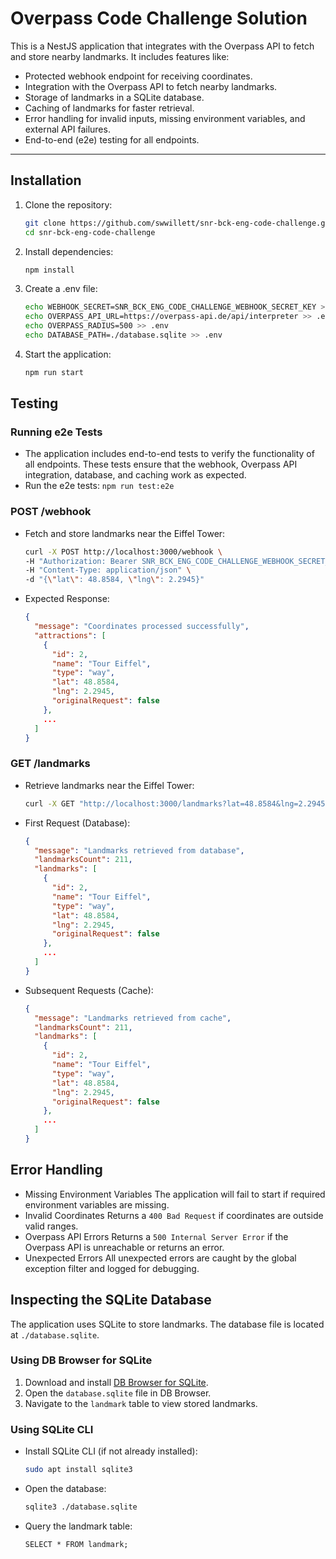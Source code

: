 # Overpass Code Challenge Solution

This is a NestJS application that integrates with the Overpass API to fetch and store nearby landmarks. It includes features like:

- Protected webhook endpoint for receiving coordinates.
- Integration with the Overpass API to fetch nearby landmarks.
- Storage of landmarks in a SQLite database.
- Caching of landmarks for faster retrieval.
- Error handling for invalid inputs, missing environment variables, and external API failures.
- End-to-end (e2e) testing for all endpoints.

---

## Installation

1. Clone the repository:
   ```bash
   git clone https://github.com/swwillett/snr-bck-eng-code-challenge.git
   cd snr-bck-eng-code-challenge
   ```
2. Install dependencies:
   ```bash
   npm install
   ```
3. Create a .env file:
   ```bash
   echo WEBHOOK_SECRET=SNR_BCK_ENG_CODE_CHALLENGE_WEBHOOK_SECRET_KEY > .env
   echo OVERPASS_API_URL=https://overpass-api.de/api/interpreter >> .env
   echo OVERPASS_RADIUS=500 >> .env
   echo DATABASE_PATH=./database.sqlite >> .env
   ```
4. Start the application:
   ```bash
   npm run start
   ```

## Testing

### Running e2e Tests

- The application includes end-to-end tests to verify the functionality of all endpoints. These tests ensure that the webhook, Overpass API integration, database, and caching work as expected.
- Run the e2e tests: `npm run test:e2e`

### POST /webhook

- Fetch and store landmarks near the Eiffel Tower:

  ```bash
  curl -X POST http://localhost:3000/webhook \
  -H "Authorization: Bearer SNR_BCK_ENG_CODE_CHALLENGE_WEBHOOK_SECRET_KEY" \
  -H "Content-Type: application/json" \
  -d "{\"lat\": 48.8584, \"lng\": 2.2945}"
  ```

- Expected Response:
  ```json
  {
    "message": "Coordinates processed successfully",
    "attractions": [
      {
        "id": 2,
        "name": "Tour Eiffel",
        "type": "way",
        "lat": 48.8584,
        "lng": 2.2945,
        "originalRequest": false
      },
      ...
    ]
  }
  ```

### GET /landmarks

- Retrieve landmarks near the Eiffel Tower:

  ```bash
  curl -X GET "http://localhost:3000/landmarks?lat=48.8584&lng=2.2945"
  ```

- First Request (Database):

  ```json
  {
    "message": "Landmarks retrieved from database",
    "landmarksCount": 211,
    "landmarks": [
      {
        "id": 2,
        "name": "Tour Eiffel",
        "type": "way",
        "lat": 48.8584,
        "lng": 2.2945,
        "originalRequest": false
      },
      ...
    ]
  }
  ```

- Subsequent Requests (Cache):
  ```json
  {
    "message": "Landmarks retrieved from cache",
    "landmarksCount": 211,
    "landmarks": [
      {
        "id": 2,
        "name": "Tour Eiffel",
        "type": "way",
        "lat": 48.8584,
        "lng": 2.2945,
        "originalRequest": false
      },
      ...
    ]
  }
  ```

## Error Handling

- Missing Environment Variables
  The application will fail to start if required environment variables are missing.
- Invalid Coordinates
  Returns a `400 Bad Request` if coordinates are outside valid ranges.
- Overpass API Errors
  Returns a `500 Internal Server Error` if the Overpass API is unreachable or returns an error.
- Unexpected Errors
  All unexpected errors are caught by the global exception filter and logged for debugging.

## Inspecting the SQLite Database

The application uses SQLite to store landmarks. The database file is located at `./database.sqlite`.

### Using DB Browser for SQLite

1. Download and install [DB Browser for SQLite](https://sqlitebrowser.org/).
2. Open the `database.sqlite` file in DB Browser.
3. Navigate to the `landmark` table to view stored landmarks.

### Using SQLite CLI

- Install SQLite CLI (if not already installed):
  ```bash
  sudo apt install sqlite3
  ```
- Open the database:
  ```bash
  sqlite3 ./database.sqlite
  ```
- Query the landmark table:
  ```
  SELECT * FROM landmark;
  ```
